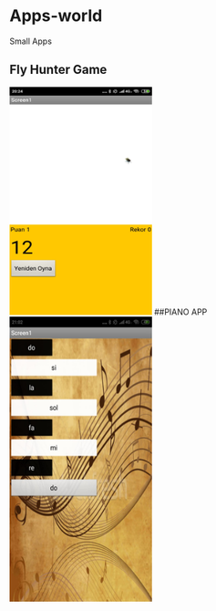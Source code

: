 # Apps-world
 Small Apps 
## Fly Hunter Game
<img src="images/flygame.jpeg" width="250" height="400"/>
##PIANO APP
<img src="images/piyano.jpeg" width="250" height="500"/>
